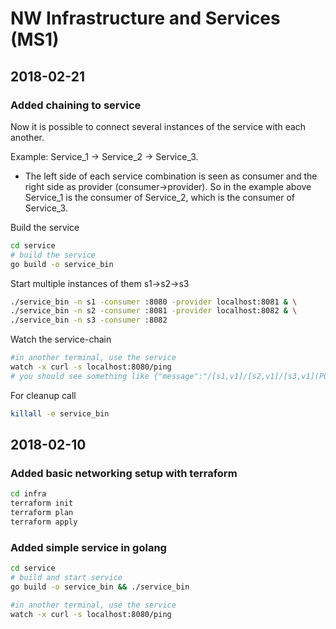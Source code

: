 # NW Infrastructure and Services (MS1)

## 2018-02-21

### Added chaining to service

Now it is possible to connect several instances of the service with each another.

Example: Service_1 -> Service_2 -> Service_3.

* The left side of each service combination is seen as consumer and the right side as provider (consumer->provider). So in the example above Service_1 is the consumer of Service_2, which is the consumer of Service_3.

Build the service

```bash
cd service
# build the service
go build -o service_bin
```

Start multiple instances of them s1->s2->s3

```bash
./service_bin -n s1 -consumer :8080 -provider localhost:8081 & \
./service_bin -n s2 -consumer :8081 -provider localhost:8082 & \
./service_bin -n s3 -consumer :8082
```

Watch the service-chain

```bash
#in another terminal, use the service
watch -x curl -s localhost:8080/ping
# you should see something like {"message":"/[s1,v1]/[s2,v1]/[s3,v1](PONG)","name":"s1","version":"v1"}
```

For cleanup call

```bash
killall -e service_bin
```

## 2018-02-10

### Added basic networking setup with terraform

```bash
cd infra
terraform init
terraform plan
terraform apply
```

### Added simple service in golang

```bash
cd service
# build and start service
go build -o service_bin && ./service_bin

#in another terminal, use the service
watch -x curl -s localhost:8080/ping
```
